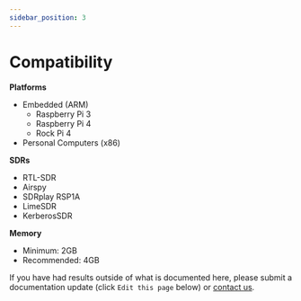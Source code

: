 ```yaml
---
sidebar_position: 3
---
```


# Compatibility

**Platforms**
- Embedded (ARM)
  - Raspberry Pi 3
  - Raspberry Pi 4
  - Rock Pi 4
- Personal Computers (x86)

**SDRs**
- RTL-SDR
- Airspy
- SDRplay RSP1A
- LimeSDR
- KerberosSDR

**Memory**
- Minimum: 2GB
- Recommended: 4GB

If you have had results outside of what is documented here, please submit a documentation update (click `Edit this page` below) or [contact us](mailto:kevin@airframes.io).
